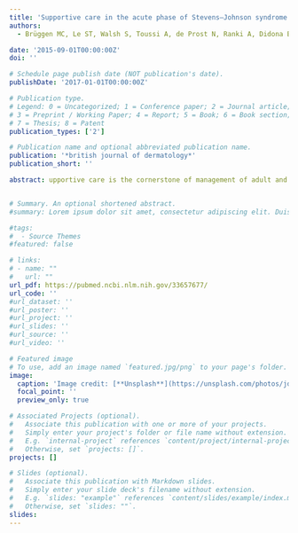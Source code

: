 ```yaml
---
title: 'Supportive care in the acute phase of Stevens–Johnson syndrome and toxic epidermal necrolysis: an international, multidisciplinary Delphi-based consensus'
authors:
  - Brüggen MC, Le ST, Walsh S, Toussi A, de Prost N, Ranki A, Didona B, Colin A, Horváth B, Brezinova E, Milpied B, Moss C, Bodemer C, Meyersburg D, Salavastru C, Tiplica GS, Howard E, Bequignon E, Bouwes Bavinck JN, Newman J, Gueudry J, Nägeli M, Zaghbib K, Pallesen K, Bygum A, Joly P, Wolkenstein P, Chua SL, Le Floch R, Shear NH, Chu CY, Hama N, Abe R, Chung WH, Shiohara T, Ardern-Jones M, Romanelli P, Phillips EJ, Stern RS, Cotliar J, Micheletti RG, Brassard A, Schulz JT, Dodiuk-Gad RP, Dominguez AR, Paller AS, Seminario-Vidal L, Mostaghimi A, Noe MH, Worswick S, Tartar D, Sheridan R, Kaffenberger BH, Shinkai K, Maverakis E, French LE, Ingen-Housz-Oro S

date: '2015-09-01T00:00:00Z'
doi: ''

# Schedule page publish date (NOT publication's date).
publishDate: '2017-01-01T00:00:00Z'

# Publication type.
# Legend: 0 = Uncategorized; 1 = Conference paper; 2 = Journal article;
# 3 = Preprint / Working Paper; 4 = Report; 5 = Book; 6 = Book section;
# 7 = Thesis; 8 = Patent
publication_types: ['2']

# Publication name and optional abbreviated publication name.
publication: '*british journal of dermatology*'
publication_short: ''

abstract: upportive care is the cornerstone of management of adult and paediatric Stevens–Johnson syndrome (SJS) and toxic epidermal necrolysis (TEN). However, consensus on the modalities of supportive care is lacking.


# Summary. An optional shortened abstract.
#summary: Lorem ipsum dolor sit amet, consectetur adipiscing elit. Duis posuere tellus ac convallis placerat. Proin tincidunt magna sed ex sollicitudin condimentum.

#tags:
#  - Source Themes
#featured: false

# links:
# - name: ""
#   url: ""
url_pdf: https://pubmed.ncbi.nlm.nih.gov/33657677/
url_code: ''
#url_dataset: ''
#url_poster: ''
#url_project: ''
#url_slides: ''
#url_source: ''
#url_video: ''

# Featured image
# To use, add an image named `featured.jpg/png` to your page's folder.
image:
  caption: 'Image credit: [**Unsplash**](https://unsplash.com/photos/jdD8gXaTZsc)'
  focal_point: ''
  preview_only: true

# Associated Projects (optional).
#   Associate this publication with one or more of your projects.
#   Simply enter your project's folder or file name without extension.
#   E.g. `internal-project` references `content/project/internal-project/index.md`.
#   Otherwise, set `projects: []`.
projects: []

# Slides (optional).
#   Associate this publication with Markdown slides.
#   Simply enter your slide deck's filename without extension.
#   E.g. `slides: "example"` references `content/slides/example/index.md`.
#   Otherwise, set `slides: ""`.
slides:
---
```

